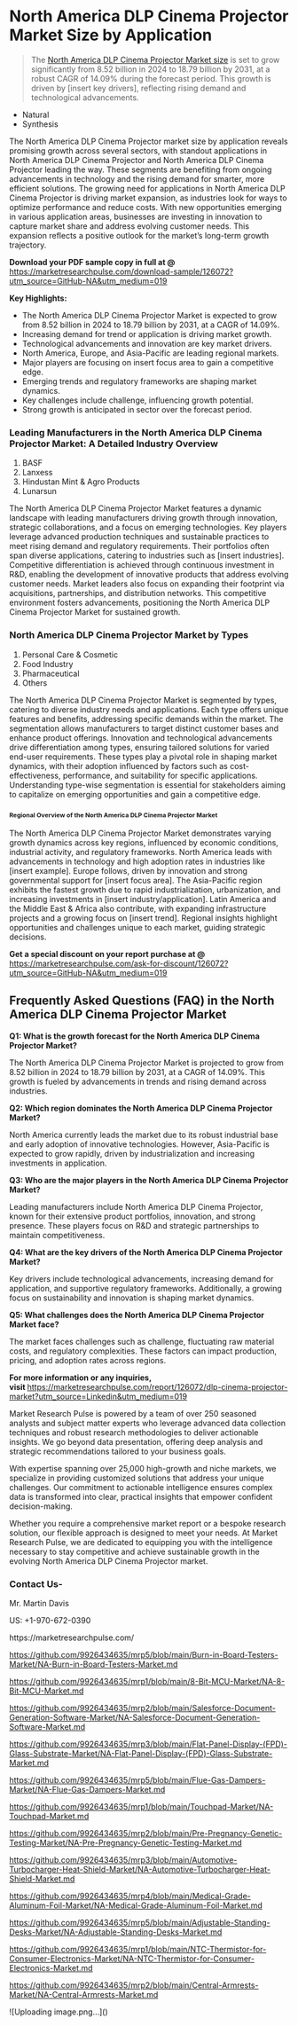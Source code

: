 <h1>North America DLP Cinema Projector Market&nbsp;Size by Application</h1><blockquote><p>The <a href="https://marketresearchpulse.com/download-sample/126072?utm_source=GitHub-NA&amp;utm_medium=019">North America DLP Cinema Projector Market size</a> is set to grow significantly from 8.52 billion in 2024 to 18.79 billion by 2031, at a robust CAGR of 14.09% during the forecast period. This growth is driven by [insert key drivers], reflecting rising demand and technological advancements.</p></blockquote><ul><li>Natural<li> Synthesis</li></ul><p>The North America DLP Cinema Projector market size by application reveals promising growth across several sectors, with standout applications in North America DLP Cinema Projector and North America DLP Cinema Projector leading the way. These segments are benefiting from ongoing advancements in technology and the rising demand for smarter, more efficient solutions. The growing need for applications in North America DLP Cinema Projector is driving market expansion, as industries look for ways to optimize performance and reduce costs. With new opportunities emerging in various application areas, businesses are investing in innovation to capture market share and address evolving customer needs. This expansion reflects a positive outlook for the market’s long-term growth trajectory.</p><p><strong>Download your PDF sample copy in full at @ </strong><a href="https://marketresearchpulse.com/download-sample/126072?utm_source=GitHub-NA&amp;utm_medium=019">https://marketresearchpulse.com/download-sample/126072?utm_source=GitHub-NA&amp;utm_medium=019</a></p><p><strong>Key Highlights: </strong></p><ul><li>The North America DLP Cinema Projector Market is expected to grow from 8.52 billion in 2024 to 18.79 billion by 2031, at a CAGR of 14.09%.</li><li>Increasing demand for trend or application is driving market growth.</li><li>Technological advancements and innovation are key market drivers.</li><li>North America, Europe, and Asia-Pacific are leading regional markets.</li><li>Major players are focusing on insert focus area to gain a competitive edge.</li><li>Emerging trends and regulatory frameworks are shaping market dynamics.</li><li>Key challenges include challenge, influencing growth potential.</li><li>Strong growth is anticipated in sector over the forecast period.</li></ul><h3>Leading Manufacturers in the North America DLP Cinema Projector Market: A Detailed Industry Overview</h3><ol><li>BASF</li><li>Lanxess</li><li>Hindustan Mint & Agro Products</li><li>Lunarsun</li></ol><div class="flex max-w-full flex-col flex-grow"><div class="min-h-8 text-message flex w-full flex-col items-end gap-2 whitespace-normal break-words [.text-message+&amp;]:mt-5" dir="auto" data-message-author-role="assistant" data-message-id="fd8432e4-4910-450d-b182-61b7bfb0a01f" data-message-model-slug="gpt-4o"><div class="flex w-full flex-col gap-1 empty:hidden first:pt-[3px]"><div class="markdown prose w-full break-words dark:prose-invert light"><p>The North America DLP Cinema Projector Market features a dynamic landscape with leading manufacturers driving growth through innovation, strategic collaborations, and a focus on emerging technologies. Key players leverage advanced production techniques and sustainable practices to meet rising demand and regulatory requirements. Their portfolios often span diverse applications, catering to industries such as [insert industries]. Competitive differentiation is achieved through continuous investment in R&amp;D, enabling the development of innovative products that address evolving customer needs. Market leaders also focus on expanding their footprint via acquisitions, partnerships, and distribution networks. This competitive environment fosters advancements, positioning the North America DLP Cinema Projector Market for sustained growth.</p></div></div></div></div><h3>North America DLP Cinema Projector Market by Types</h3><ol><li>Personal Care & Cosmetic<li> Food Industry<li> Pharmaceutical<li> Others</li></ol><div class="flex max-w-full flex-col flex-grow"><div class="min-h-8 text-message flex w-full flex-col items-end gap-2 whitespace-normal break-words [.text-message+&amp;]:mt-5" dir="auto" data-message-author-role="assistant" data-message-id="084470be-0bb7-4664-bddf-5156b4f41249" data-message-model-slug="gpt-4o-mini"><div class="flex w-full flex-col gap-1 empty:hidden first:pt-[3px]"><div class="markdown prose w-full break-words dark:prose-invert light"><p>The North America DLP Cinema Projector Market is segmented by types, catering to diverse industry needs and applications. Each type offers unique features and benefits, addressing specific demands within the market. The segmentation allows manufacturers to target distinct customer bases and enhance product offerings. Innovation and technological advancements drive differentiation among types, ensuring tailored solutions for varied end-user requirements. These types play a pivotal role in shaping market dynamics, with their adoption influenced by factors such as cost-effectiveness, performance, and suitability for specific applications. Understanding type-wise segmentation is essential for stakeholders aiming to capitalize on emerging opportunities and gain a competitive edge.</p></div></div></div></div><h3><span style="font-size: 11px;">Regional Overview of the North America DLP Cinema Projector Market</span></h3><div class="flex max-w-full flex-col flex-grow"><div class="min-h-8 text-message flex w-full flex-col items-end gap-2 whitespace-normal break-words [.text-message+&amp;]:mt-5" dir="auto" data-message-author-role="assistant" data-message-id="e9038762-ce64-4e30-91c9-9bd413514231" data-message-model-slug="gpt-4o-mini"><div class="flex w-full flex-col gap-1 empty:hidden first:pt-[3px]"><div class="markdown prose w-full break-words dark:prose-invert light"><p>The North America DLP Cinema Projector Market demonstrates varying growth dynamics across key regions, influenced by economic conditions, industrial activity, and regulatory frameworks. North America leads with advancements in technology and high adoption rates in industries like [insert example]. Europe follows, driven by innovation and strong governmental support for [insert focus area]. The Asia-Pacific region exhibits the fastest growth due to rapid industrialization, urbanization, and increasing investments in [insert industry/application]. Latin America and the Middle East &amp; Africa also contribute, with expanding infrastructure projects and a growing focus on [insert trend]. Regional insights highlight opportunities and challenges unique to each market, guiding strategic decisions.</p></div></div></div></div><p><strong>Get a special discount on your report purchase at @ </strong><a href="https://marketresearchpulse.com/ask-for-discount/126072?utm_source=GitHub-NA&amp;utm_medium=019">https://marketresearchpulse.com/ask-for-discount/126072?utm_source=GitHub-NA&amp;utm_medium=019</a></p><h2>Frequently Asked Questions (FAQ) in the North America DLP Cinema Projector Market</h2><p><strong>Q1: What is the growth forecast for the North America DLP Cinema Projector Market?</strong></p><p>The North America DLP Cinema Projector Market is projected to grow from 8.52 billion in 2024 to 18.79 billion by 2031, at a CAGR of 14.09%. This growth is fueled by advancements in trends and rising demand across industries.</p><p><strong>Q2: Which region dominates the North America DLP Cinema Projector Market?</strong></p><p>North America currently leads the market due to its robust industrial base and early adoption of innovative technologies. However, Asia-Pacific is expected to grow rapidly, driven by industrialization and increasing investments in application.</p><p><strong>Q3: Who are the major players in the North America DLP Cinema Projector Market?</strong></p><p>Leading manufacturers include North America DLP Cinema Projector, known for their extensive product portfolios, innovation, and strong presence. These players focus on R&amp;D and strategic partnerships to maintain competitiveness.</p><p><strong>Q4: What are the key drivers of the North America DLP Cinema Projector Market?</strong></p><p>Key drivers include technological advancements, increasing demand for application, and supportive regulatory frameworks. Additionally, a growing focus on sustainability and innovation is shaping market dynamics.</p><p><strong>Q5: What challenges does the North America DLP Cinema Projector Market face?</strong></p><p>The market faces challenges such as challenge, fluctuating raw material costs, and regulatory complexities. These factors can impact production, pricing, and adoption rates across regions.</p><p><strong>For more information or any inquiries, visit&nbsp;</strong><a href="https://marketresearchpulse.com/report/126072/dlp-cinema-projector-market?utm_source=Linkedin&utm_medium=019">https://marketresearchpulse.com/report/126072/dlp-cinema-projector-market?utm_source=Linkedin&utm_medium=019</a></p><p>Market Research Pulse is powered by a team of over 250 seasoned analysts and subject matter experts who leverage advanced data collection techniques and robust research methodologies to deliver actionable insights. We go beyond data presentation, offering deep analysis and strategic recommendations tailored to your business goals.</p><p>With expertise spanning over 25,000 high-growth and niche markets, we specialize in providing customized solutions that address your unique challenges. Our commitment to actionable intelligence ensures complex data is transformed into clear, practical insights that empower confident decision-making.</p><p>Whether you require a comprehensive market report or a bespoke research solution, our flexible approach is designed to meet your needs. At Market Research Pulse, we are dedicated to equipping you with the intelligence necessary to stay competitive and achieve sustainable growth in the evolving North America DLP Cinema Projector market.</p><h3><strong>Contact Us-</strong></h3><p>Mr. Martin Davis</p><p>US: +1-970-672-0390</p><p>https://marketresearchpulse.com/</p><p><a href="https://github.com/9926434635/mrp5/blob/main/Burn-in-Board-Testers-Market/NA-Burn-in-Board-Testers-Market.md">https://github.com/9926434635/mrp5/blob/main/Burn-in-Board-Testers-Market/NA-Burn-in-Board-Testers-Market.md</a></p><p><a href="https://github.com/9926434635/mrp1/blob/main/8-Bit-MCU-Market/NA-8-Bit-MCU-Market.md">https://github.com/9926434635/mrp1/blob/main/8-Bit-MCU-Market/NA-8-Bit-MCU-Market.md</a></p><p><a href="https://github.com/9926434635/mrp2/blob/main/Salesforce-Document-Generation-Software-Market/NA-Salesforce-Document-Generation-Software-Market.md">https://github.com/9926434635/mrp2/blob/main/Salesforce-Document-Generation-Software-Market/NA-Salesforce-Document-Generation-Software-Market.md</a></p><p><a href="https://github.com/9926434635/mrp3/blob/main/Flat-Panel-Display-(FPD)-Glass-Substrate-Market/NA-Flat-Panel-Display-(FPD)-Glass-Substrate-Market.md">https://github.com/9926434635/mrp3/blob/main/Flat-Panel-Display-(FPD)-Glass-Substrate-Market/NA-Flat-Panel-Display-(FPD)-Glass-Substrate-Market.md</a></p><p><a href="https://github.com/9926434635/mrp5/blob/main/Flue-Gas-Dampers-Market/NA-Flue-Gas-Dampers-Market.md">https://github.com/9926434635/mrp5/blob/main/Flue-Gas-Dampers-Market/NA-Flue-Gas-Dampers-Market.md</a></p><p><a href="https://github.com/9926434635/mrp1/blob/main/Touchpad-Market/NA-Touchpad-Market.md">https://github.com/9926434635/mrp1/blob/main/Touchpad-Market/NA-Touchpad-Market.md</a></p><p><a href="https://github.com/9926434635/mrp2/blob/main/Pre-Pregnancy-Genetic-Testing-Market/NA-Pre-Pregnancy-Genetic-Testing-Market.md">https://github.com/9926434635/mrp2/blob/main/Pre-Pregnancy-Genetic-Testing-Market/NA-Pre-Pregnancy-Genetic-Testing-Market.md</a></p><p><a href="https://github.com/9926434635/mrp3/blob/main/Automotive-Turbocharger-Heat-Shield-Market/NA-Automotive-Turbocharger-Heat-Shield-Market.md">https://github.com/9926434635/mrp3/blob/main/Automotive-Turbocharger-Heat-Shield-Market/NA-Automotive-Turbocharger-Heat-Shield-Market.md</a></p><p><a href="https://github.com/9926434635/mrp4/blob/main/Medical-Grade-Aluminum-Foil-Market/NA-Medical-Grade-Aluminum-Foil-Market.md">https://github.com/9926434635/mrp4/blob/main/Medical-Grade-Aluminum-Foil-Market/NA-Medical-Grade-Aluminum-Foil-Market.md</a></p><p><a href="https://github.com/9926434635/mrp5/blob/main/Adjustable-Standing-Desks-Market/NA-Adjustable-Standing-Desks-Market.md">https://github.com/9926434635/mrp5/blob/main/Adjustable-Standing-Desks-Market/NA-Adjustable-Standing-Desks-Market.md</a></p><p><a href="https://github.com/9926434635/mrp1/blob/main/NTC-Thermistor-for-Consumer-Electronics-Market/NA-NTC-Thermistor-for-Consumer-Electronics-Market.md">https://github.com/9926434635/mrp1/blob/main/NTC-Thermistor-for-Consumer-Electronics-Market/NA-NTC-Thermistor-for-Consumer-Electronics-Market.md</a></p><p><a href="https://github.com/9926434635/mrp2/blob/main/Central-Armrests-Market/NA-Central-Armrests-Market.md">https://github.com/9926434635/mrp2/blob/main/Central-Armrests-Market/NA-Central-Armrests-Market.md</a></p>
![Uploading image.png…]()
